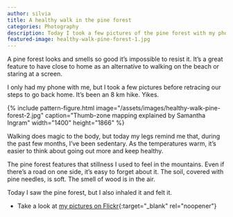 ```yaml
---
author: silvia
title: A healthy walk in the pine forest
categories: Photography
description: Today I took a few pictures of the pine forest with my phone. It's a great feature to have close to home as an alternative to walking on the beach.
featured-image: healthy-walk-pine-forest-1.jpg
---
```

A pine forest looks and smells so good it’s impossible to resist it. It’s a great feature to have close to home as an alternative to walking on the beach or staring at a screen.

<!--more-->

I only had my phone with me, but I took a few pictures before retracing our steps to go back home. It’s been an 8 km hike. Yikes.

{% include pattern-figure.html image="/assets/images/healthy-walk-pine-forest-2.jpg" caption="Thumb-zone mapping explained by Samantha Ingram" width="1400" height="1866" %}

Walking does magic to the body, but today my legs remind me that, during the past few months, I’ve been sedentary. As the temperatures warm, it’s easier to think about going out more and keep healthy.

The pine forest features that stillness I used to feel in the mountains. Even if there’s a road on one side, it’s easy to forget about it. The soil, covered with pine needles, is soft. The smell of wood is in the air.

Today I saw the pine forest, but I also inhaled it and felt it.

* Take a look at [my pictures on Flickr](https://www.flickr.com/photos/silvia-m/){:target="_blank" rel="noopener"}
